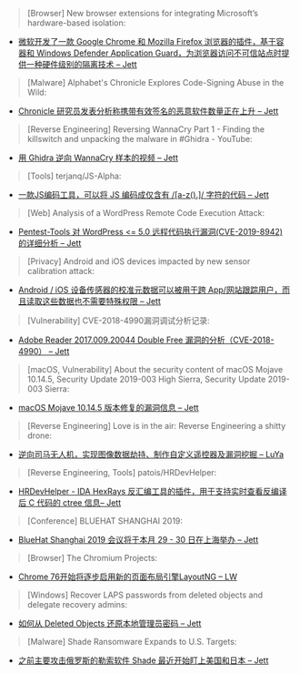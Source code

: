 > [Browser] New browser extensions for integrating Microsoft’s hardware-based isolation: 


* [微软开发了一款 Google Chrome 和 Mozilla Firefox 浏览器的插件，基于容器和 Windows Defender Application Guard，为浏览器访问不可信站点时提供一种硬件级别的隔离技术 – Jett](https://www.microsoft.com/security/blog/2019/05/23/new-browser-extensions-for-integrating-microsofts-hardware-based-isolation/)



> [Malware] Alphabet's Chronicle Explores Code-Signing Abuse in the Wild: 


* [Chronicle 研究员发表分析称携带有效签名的恶意软件数量正在上升 – Jett](https://www.darkreading.com/vulnerabilities---threats/alphabets-chronicle-explores-code-signing-abuse-in-the-wild/d/d-id/1334790)



> [Reverse Engineering] Reversing WannaCry Part 1 - Finding the killswitch and unpacking the malware in #Ghidra - YouTube: 


* [用 Ghidra 逆向 WannaCry 样本的视频 – Jett](https://youtu.be/Sv8yu12y5zM)



> [Tools] terjanq/JS-Alpha: 


* [一款JS编码工具，可以将 JS 编码成仅含有 /[a-z().]/ 字符的代码 – Jett](https://github.com/terjanq/JS-Alpha/tree/master)



> [Web] Analysis of a WordPress Remote Code Execution Attack: 


* [Pentest-Tools 对 WordPress <= 5.0 远程代码执行漏洞(CVE-2019-8942) 的详细分析 – Jett](https://pentest-tools.com/blog/wordpress-remote-code-execution-exploit-CVE-2019-8942/)



> [Privacy] Android and iOS devices impacted by new sensor calibration attack: 


* [Android / iOS 设备传感器的校准元数据可以被用于跨 App/网站跟踪用户，而且读取这些数据也不需要特殊权限 – Jett](https://www.zdnet.com/article/android-and-ios-devices-impacted-by-new-sensor-calibration-attack/)



> [Vulnerability] CVE-2018-4990漏洞调试分析记录: 


* [Adobe Reader 2017.009.20044 Double Free 漏洞的分析（CVE-2018-4990） – Jett](https://www.freebuf.com/articles/system/201205.html)



> [macOS, Vulnerability] About the security content of macOS Mojave 10.14.5, Security Update 2019-003 High Sierra, Security Update 2019-003 Sierra: 


* [macOS Mojave 10.14.5 版本修复的漏洞信息 – Jett](https://support.apple.com/en-us/HT210119)



> [Reverse Engineering] Love is in the air: Reverse Engineering a shitty drone: 


* [逆向司马无人机，实现图像数据劫持、制作自定义遥控器及漏洞挖掘 – LuYa](https://ezequieltbh.me/posts/2019/05/love-is-in-the-air-reverse-engineering-a-shitty-drone/)



> [Reverse Engineering, Tools] patois/HRDevHelper: 


* [HRDevHelper - IDA HexRays 反汇编工具的插件，用于支持实时查看反编译后 C 代码的 ctree 信息– Jett](https://github.com/patois/HRDevHelper)



> [Conference] BLUEHAT SHANGHAI 2019: 


* [BlueHat Shanghai 2019 会议将于本月 29 - 30 日在上海举办 – Jett](https://www.microsoft.com/en-us/msrc/bluehat-conference/)



> [Browser] The Chromium Projects: 


* [Chrome 76开始将逐步启用新的页面布局引擎LayoutNG – LW](https://www.chromium.org/blink/layoutng)



> [Windows] Recover LAPS passwords from deleted objects and delegate recovery admins: 


* [如何从 Deleted Objects 还原本地管理员密码 – Jett](https://secureidentity.se/recover-laps-passwords/)



> [Malware] Shade Ransomware Expands to U.S. Targets: 


* [之前主要攻击俄罗斯的勒索软件 Shade 最近开始盯上美国和日本 – Jett](https://threatpost.com/shade-ransomware-expands-us/145020/)